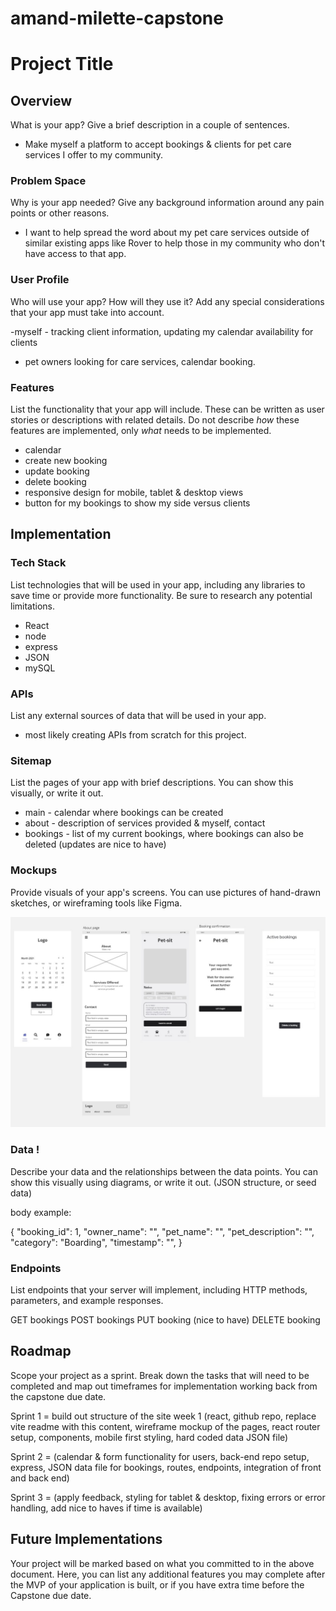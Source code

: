 # amand-milette-capstone

# Project Title

## Overview

What is your app? Give a brief description in a couple of sentences.

- Make myself a platform to accept bookings & clients for pet care services I offer to my community.

### Problem Space

Why is your app needed? Give any background information around any pain points or other reasons.

- I want to help spread the word about my pet care services outside of similar existing apps like Rover to help those in my community who don't have access to that app.

### User Profile

Who will use your app? How will they use it? Add any special considerations that your app must take into account.

-myself - tracking client information, updating my calendar availability for clients

- pet owners looking for care services, calendar booking.

### Features

List the functionality that your app will include. These can be written as user stories or descriptions with related details. Do not describe _how_ these features are implemented, only _what_ needs to be implemented.

- calendar
- create new booking
- update booking
- delete booking
- responsive design for mobile, tablet & desktop views
- button for my bookings to show my side versus clients

## Implementation

### Tech Stack

List technologies that will be used in your app, including any libraries to save time or provide more functionality. Be sure to research any potential limitations.

- React
- node
- express
- JSON
- mySQL

### APIs

List any external sources of data that will be used in your app.

- most likely creating APIs from scratch for this project.

### Sitemap

List the pages of your app with brief descriptions. You can show this visually, or write it out.

- main - calendar where bookings can be created
- about - description of services provided & myself, contact
- bookings - list of my current bookings, where bookings can also be deleted (updates are nice to have)

### Mockups

Provide visuals of your app's screens. You can use pictures of hand-drawn sketches, or wireframing tools like Figma.

![](/src/assets/Pet%20sitting%20app%20wireframe%20version%201.jpg)

### Data !

Describe your data and the relationships between the data points. You can show this visually using diagrams, or write it out.
(JSON structure, or seed data)

body example:

{
"booking_id": 1,
"owner_name": "",
"pet_name": "",
"pet_description": "",
"category": "Boarding",
"timestamp": "",
}

### Endpoints

List endpoints that your server will implement, including HTTP methods, parameters, and example responses.

GET bookings
POST bookings
PUT booking (nice to have)
DELETE booking

## Roadmap

Scope your project as a sprint. Break down the tasks that will need to be completed and map out timeframes for implementation working back from the capstone due date.

Sprint 1 = build out structure of the site week 1 (react, github repo, replace vite readme with this content, wireframe mockup of the pages, react router setup, components, mobile first styling, hard coded data JSON file)

Sprint 2 = (calendar & form functionality for users, back-end repo setup, express, JSON data file for bookings, routes, endpoints, integration of front and back end)

Sprint 3 = (apply feedback, styling for tablet & desktop, fixing errors or error handling, add nice to haves if time is available)

## Future Implementations

Your project will be marked based on what you committed to in the above document. Here, you can list any additional features you may complete after the MVP of your application is built, or if you have extra time before the Capstone due date.
